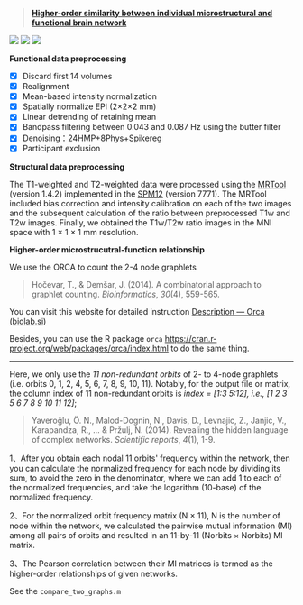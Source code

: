 > **[Higher-order similarity between individual microstructural and functional brain network]()**

![](https://img.shields.io/badge/Language-matlab-brightgreen.svg?style=plastic) ![](https://img.shields.io/badge/Language-R-green.svg?style=plastic) ![](https://img.shields.io/badge/Date-14_Mar_2021-blue.svg?style=plastic)

**Functional data preprocessing**
- [x] Discard first 14 volumes
- [x] Realignment
- [x] Mean-based intensity normalization
- [x] Spatially normalize EPI (2×2×2 mm)
- [x] Linear detrending of retaining mean
- [x] Bandpass filtering between 0.043 and 0.087 Hz using the butter filter
- [x] Denoising：24HMP+8Phys+Spikereg
- [x] Participant exclusion

**Structural data preprocessing**

The T1-weighted and T2-weighted data were processed using the [MRTool](https://www.nitrc.org/projects/mrtool/) (version 1.4.2) implemented in the [SPM12](https://www.fil.ion.ucl.ac.uk/spm/software/spm12/) (version 7771). The MRTool included bias correction and intensity calibration on each of the two images and the subsequent calculation of the ratio between preprocessed T1w and T2w images. Finally, we obtained the T1w/T2w ratio images in the MNI space with 1 × 1 × 1 mm resolution.

**Higher-order microstrucutral-function relationship**

We use the ORCA to count the 2-4 node graphlets
> Hočevar, T., & Demšar, J. (2014). A combinatorial approach to graphlet counting. *Bioinformatics*, *30*(4), 559-565.

You can visit this website for detailed instruction [Description — Orca (biolab.si)](https://file.biolab.si/biolab/supp/orca/orca.html)

Besides, you can use the R package `orca` https://cran.r-project.org/web/packages/orca/index.html to do the same thing.

---

Here, we only use the *11 non-redundant orbits* of 2- to 4-node graphlets (i.e. orbits 0, 1, 2, 4, 5, 6, 7, 8, 9, 10, 11). Notably, for the output file or matrix, the column index of 11 non-redundant orbits is *index = [1:3 5:12], i.e., [1 2 3 5 6 7 8 9 10 11 12]*;
> Yaveroğlu, Ö. N., Malod-Dognin, N., Davis, D., Levnajic, Z., Janjic, V., Karapandza, R., ... & Pržulj, N. (2014). Revealing the hidden language of complex networks. *Scientific reports*, *4*(1), 1-9. 

1、After you obtain each nodal 11 orbits' frequency within the network, then you can calculate the normalized frequency for each node by dividing its sum, to avoid the zero in the denominator, where we can add 1 to each of the normalized frequencies, and take the logarithm (10-base) of the normalized frequency.

2、For the normalized orbit frequency matrix (N × 11), N is the number of node within the network, we calculated the pairwise mutual information (MI) among all pairs of orbits and resulted in an 11-by-11 (Norbits × Norbits) MI matrix.

3、The Pearson correlation between their MI matrices is termed as the higher-order relationships of given networks.

See the `compare_two_graphs.m` 
